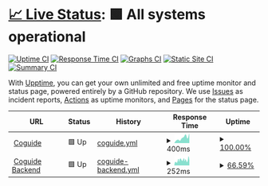 # [📈 Live Status](https://RishCoder-Tech.github.io/CoguideUptime): <!--live status--> **🟩 All systems operational**

[![Uptime CI](https://github.com/RishCoder-Tech/CoguideUptime/workflows/Uptime%20CI/badge.svg)](https://github.com/RishCoder-Tech/CoguideUptime/actions?query=workflow%3A%22Uptime+CI%22)
[![Response Time CI](https://github.com/RishCoder-Tech/CoguideUptime/workflows/Response%20Time%20CI/badge.svg)](https://github.com/RishCoder-Tech/CoguideUptime/actions?query=workflow%3A%22Response+Time+CI%22)
[![Graphs CI](https://github.com/RishCoder-Tech/CoguideUptime/workflows/Graphs%20CI/badge.svg)](https://github.com/RishCoder-Tech/CoguideUptime/actions?query=workflow%3A%22Graphs+CI%22)
[![Static Site CI](https://github.com/RishCoder-Tech/CoguideUptime/workflows/Static%20Site%20CI/badge.svg)](https://github.com/RishCoder-Tech/CoguideUptime/actions?query=workflow%3A%22Static+Site+CI%22)
[![Summary CI](https://github.com/RishCoder-Tech/CoguideUptime/workflows/Summary%20CI/badge.svg)](https://github.com/RishCoder-Tech/CoguideUptime/actions?query=workflow%3A%22Summary+CI%22)

With [Upptime](https://upptime.js.org), you can get your own unlimited and free uptime monitor and status page, powered entirely by a GitHub repository. We use [Issues](https://github.com/RishCoder-Tech/CoguideUptime/issues) as incident reports, [Actions](https://github.com/RishCoder-Tech/CoguideUptime/actions) as uptime monitors, and [Pages](https://RishCoder-Tech.github.io/CoguideUptime) for the status page.

<!--start: status pages-->
<!-- This summary is generated by Upptime (https://github.com/upptime/upptime) -->
<!-- Do not edit this manually, your changes will be overwritten -->
<!-- prettier-ignore -->
| URL | Status | History | Response Time | Uptime |
| --- | ------ | ------- | ------------- | ------ |
| <img alt="" src="https://icons.duckduckgo.com/ip3/coguide.ai.ico" height="13"> [Coguide](https://coguide.ai) | 🟩 Up | [coguide.yml](https://github.com/RishCoder-Tech/CoguideUptime/commits/HEAD/history/coguide.yml) | <details><summary><img alt="Response time graph" src="./graphs/coguide/response-time-week.png" height="20"> 400ms</summary><br><a href="https://RishCoder-Tech.github.io/CoguideUptime/history/coguide"><img alt="Response time 615" src="https://img.shields.io/endpoint?url=https%3A%2F%2Fraw.githubusercontent.com%2FRishCoder-Tech%2FCoguideUptime%2FHEAD%2Fapi%2Fcoguide%2Fresponse-time.json"></a><br><a href="https://RishCoder-Tech.github.io/CoguideUptime/history/coguide"><img alt="24-hour response time 318" src="https://img.shields.io/endpoint?url=https%3A%2F%2Fraw.githubusercontent.com%2FRishCoder-Tech%2FCoguideUptime%2FHEAD%2Fapi%2Fcoguide%2Fresponse-time-day.json"></a><br><a href="https://RishCoder-Tech.github.io/CoguideUptime/history/coguide"><img alt="7-day response time 400" src="https://img.shields.io/endpoint?url=https%3A%2F%2Fraw.githubusercontent.com%2FRishCoder-Tech%2FCoguideUptime%2FHEAD%2Fapi%2Fcoguide%2Fresponse-time-week.json"></a><br><a href="https://RishCoder-Tech.github.io/CoguideUptime/history/coguide"><img alt="30-day response time 543" src="https://img.shields.io/endpoint?url=https%3A%2F%2Fraw.githubusercontent.com%2FRishCoder-Tech%2FCoguideUptime%2FHEAD%2Fapi%2Fcoguide%2Fresponse-time-month.json"></a><br><a href="https://RishCoder-Tech.github.io/CoguideUptime/history/coguide"><img alt="1-year response time 615" src="https://img.shields.io/endpoint?url=https%3A%2F%2Fraw.githubusercontent.com%2FRishCoder-Tech%2FCoguideUptime%2FHEAD%2Fapi%2Fcoguide%2Fresponse-time-year.json"></a></details> | <details><summary><a href="https://RishCoder-Tech.github.io/CoguideUptime/history/coguide">100.00%</a></summary><a href="https://RishCoder-Tech.github.io/CoguideUptime/history/coguide"><img alt="All-time uptime 100.00%" src="https://img.shields.io/endpoint?url=https%3A%2F%2Fraw.githubusercontent.com%2FRishCoder-Tech%2FCoguideUptime%2FHEAD%2Fapi%2Fcoguide%2Fuptime.json"></a><br><a href="https://RishCoder-Tech.github.io/CoguideUptime/history/coguide"><img alt="24-hour uptime 100.00%" src="https://img.shields.io/endpoint?url=https%3A%2F%2Fraw.githubusercontent.com%2FRishCoder-Tech%2FCoguideUptime%2FHEAD%2Fapi%2Fcoguide%2Fuptime-day.json"></a><br><a href="https://RishCoder-Tech.github.io/CoguideUptime/history/coguide"><img alt="7-day uptime 100.00%" src="https://img.shields.io/endpoint?url=https%3A%2F%2Fraw.githubusercontent.com%2FRishCoder-Tech%2FCoguideUptime%2FHEAD%2Fapi%2Fcoguide%2Fuptime-week.json"></a><br><a href="https://RishCoder-Tech.github.io/CoguideUptime/history/coguide"><img alt="30-day uptime 100.00%" src="https://img.shields.io/endpoint?url=https%3A%2F%2Fraw.githubusercontent.com%2FRishCoder-Tech%2FCoguideUptime%2FHEAD%2Fapi%2Fcoguide%2Fuptime-month.json"></a><br><a href="https://RishCoder-Tech.github.io/CoguideUptime/history/coguide"><img alt="1-year uptime 100.00%" src="https://img.shields.io/endpoint?url=https%3A%2F%2Fraw.githubusercontent.com%2FRishCoder-Tech%2FCoguideUptime%2FHEAD%2Fapi%2Fcoguide%2Fuptime-year.json"></a></details>
| <img alt="" src="https://icons.duckduckgo.com/ip3/login.coguide.ai.ico" height="13"> [Coguide Backend](https://login.coguide.ai) | 🟩 Up | [coguide-backend.yml](https://github.com/RishCoder-Tech/CoguideUptime/commits/HEAD/history/coguide-backend.yml) | <details><summary><img alt="Response time graph" src="./graphs/coguide-backend/response-time-week.png" height="20"> 252ms</summary><br><a href="https://RishCoder-Tech.github.io/CoguideUptime/history/coguide-backend"><img alt="Response time 273" src="https://img.shields.io/endpoint?url=https%3A%2F%2Fraw.githubusercontent.com%2FRishCoder-Tech%2FCoguideUptime%2FHEAD%2Fapi%2Fcoguide-backend%2Fresponse-time.json"></a><br><a href="https://RishCoder-Tech.github.io/CoguideUptime/history/coguide-backend"><img alt="24-hour response time 293" src="https://img.shields.io/endpoint?url=https%3A%2F%2Fraw.githubusercontent.com%2FRishCoder-Tech%2FCoguideUptime%2FHEAD%2Fapi%2Fcoguide-backend%2Fresponse-time-day.json"></a><br><a href="https://RishCoder-Tech.github.io/CoguideUptime/history/coguide-backend"><img alt="7-day response time 252" src="https://img.shields.io/endpoint?url=https%3A%2F%2Fraw.githubusercontent.com%2FRishCoder-Tech%2FCoguideUptime%2FHEAD%2Fapi%2Fcoguide-backend%2Fresponse-time-week.json"></a><br><a href="https://RishCoder-Tech.github.io/CoguideUptime/history/coguide-backend"><img alt="30-day response time 242" src="https://img.shields.io/endpoint?url=https%3A%2F%2Fraw.githubusercontent.com%2FRishCoder-Tech%2FCoguideUptime%2FHEAD%2Fapi%2Fcoguide-backend%2Fresponse-time-month.json"></a><br><a href="https://RishCoder-Tech.github.io/CoguideUptime/history/coguide-backend"><img alt="1-year response time 273" src="https://img.shields.io/endpoint?url=https%3A%2F%2Fraw.githubusercontent.com%2FRishCoder-Tech%2FCoguideUptime%2FHEAD%2Fapi%2Fcoguide-backend%2Fresponse-time-year.json"></a></details> | <details><summary><a href="https://RishCoder-Tech.github.io/CoguideUptime/history/coguide-backend">66.59%</a></summary><a href="https://RishCoder-Tech.github.io/CoguideUptime/history/coguide-backend"><img alt="All-time uptime 93.57%" src="https://img.shields.io/endpoint?url=https%3A%2F%2Fraw.githubusercontent.com%2FRishCoder-Tech%2FCoguideUptime%2FHEAD%2Fapi%2Fcoguide-backend%2Fuptime.json"></a><br><a href="https://RishCoder-Tech.github.io/CoguideUptime/history/coguide-backend"><img alt="24-hour uptime 100.00%" src="https://img.shields.io/endpoint?url=https%3A%2F%2Fraw.githubusercontent.com%2FRishCoder-Tech%2FCoguideUptime%2FHEAD%2Fapi%2Fcoguide-backend%2Fuptime-day.json"></a><br><a href="https://RishCoder-Tech.github.io/CoguideUptime/history/coguide-backend"><img alt="7-day uptime 66.59%" src="https://img.shields.io/endpoint?url=https%3A%2F%2Fraw.githubusercontent.com%2FRishCoder-Tech%2FCoguideUptime%2FHEAD%2Fapi%2Fcoguide-backend%2Fuptime-week.json"></a><br><a href="https://RishCoder-Tech.github.io/CoguideUptime/history/coguide-backend"><img alt="30-day uptime 92.19%" src="https://img.shields.io/endpoint?url=https%3A%2F%2Fraw.githubusercontent.com%2FRishCoder-Tech%2FCoguideUptime%2FHEAD%2Fapi%2Fcoguide-backend%2Fuptime-month.json"></a><br><a href="https://RishCoder-Tech.github.io/CoguideUptime/history/coguide-backend"><img alt="1-year uptime 93.57%" src="https://img.shields.io/endpoint?url=https%3A%2F%2Fraw.githubusercontent.com%2FRishCoder-Tech%2FCoguideUptime%2FHEAD%2Fapi%2Fcoguide-backend%2Fuptime-year.json"></a></details>

<!--end: status pages-->
